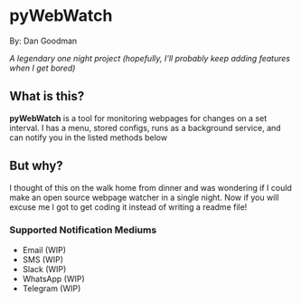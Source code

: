 # pyWebWatch

By: Dan Goodman

*A legendary one night project (hopefully, I'll probably keep adding features when I get bored)*

## What is this?

**pyWebWatch** is a tool for monitoring webpages for changes on a set interval. I has a menu, stored configs, runs as a background service, and can notify you in the listed methods below

## But why?

I thought of this on the walk home from dinner and was wondering if I could make an open source webpage watcher in a single night. Now if you will excuse me I got to get coding it instead of writing a readme file!

### Supported Notification Mediums

- Email (WIP)
- SMS (WIP)
- Slack (WIP)
- WhatsApp (WIP)
- Telegram (WIP)
